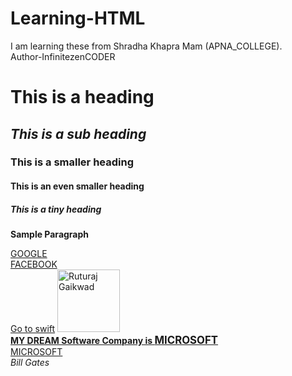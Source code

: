 # Learning-HTML
I am learning these from Shradha Khapra Mam (APNA_COLLEGE).
<br>
Author-InfinitezenCODER
<BR>
<!DOCTYPE html>

<html lang="en">
<head>
    <meta charset="UTF-8">
    <meta name="viewport" content="width=device-width, initial-scale=1.0">
    <title>Docos..</title>
</head>

<body>
<!--This is Paragraph-->
    <h1>This is a heading</h1>
    <h2><b><i>This is a sub heading</i></b></h2>
    <h3> This is a smaller heading</h3>
    <h4> This is an even smaller heading</h4>
    <h5> This is a tiny heading</h5>
    
    
<p>   <b>  Sample Paragraph</b> </p>
<a href="https://www.google.com/">GOOGLE</a>
<br>
<a href="https://www.facebook.com">FACEBOOK</a>
<br>
<a href="/Swift.html">Go to swift</a>
<img src="https://goyahills.com/wp-content/uploads/2025/03/Ruturaj-Gaikwad-min.jpg" alt="Ruturaj Gaikwad" height="100"/>
<br>
<B><u> MY DREAM Software Company is <big> MICROSOFT </big>  </u> </B>
<br>
<u>MICROSOFT</u>
<br>
<i>Bill Gates</i>

</body>
</html>
